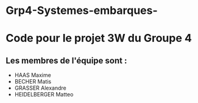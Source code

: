 # Grp4-Systemes-embarques-
<h1>Code pour le projet 3W du Groupe 4</h1>
<h2>Les membres de l'équipe sont :</h2>
<ul>
  <li>HAAS Maxime</li>
  <li>BECHER Matis</li>
  <li>GRASSER Alexandre</li>
  <li>HEIDELBERGER Matteo</li>
</ul>

